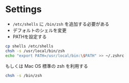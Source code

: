 # Settings

- `/etc/shells` に `/bin/zsh` を追加する必要がある
- デフォルトのシェルを変更
- PATHを設定する

```sh
cp shells /etc/shells
chsh -s /usr/local/bin/zsh
echo "export PATH=/usr/local/bin:\$PATH" >> ~/.zshrc
```

もしくは Mac OS 標準の zsh を利用する

```sh
chsh -s /bin/zsh
```
